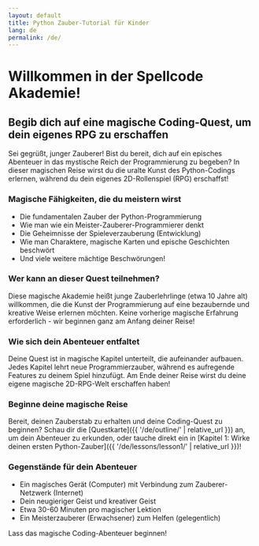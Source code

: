 ```yaml
---
layout: default
title: Python Zauber-Tutorial für Kinder
lang: de
permalink: /de/
---
```


# Willkommen in der Spellcode Akademie!

## Begib dich auf eine magische Coding-Quest, um dein eigenes RPG zu erschaffen

<i class="fas fa-hat-wizard"></i> Sei gegrüßt, junger Zauberer! Bist du bereit, dich auf ein episches Abenteuer in das mystische Reich der Programmierung zu begeben? In dieser magischen Reise wirst du die uralte Kunst des Python-Codings erlernen, während du dein eigenes 2D-Rollenspiel (RPG) erschaffst!

### Magische Fähigkeiten, die du meistern wirst

- <i class="fas fa-book-spells"></i> Die fundamentalen Zauber der Python-Programmierung
- <i class="fas fa-brain"></i> Wie man wie ein Meister-Zauberer-Programmierer denkt
- <i class="fas fa-gamepad"></i> Die Geheimnisse der Spieleverzauberung (Entwicklung)
- <i class="fas fa-users"></i> Wie man Charaktere, magische Karten und epische Geschichten beschwört
- <i class="fas fa-sparkles"></i> Und viele weitere mächtige Beschwörungen!

### Wer kann an dieser Quest teilnehmen?

Diese magische Akademie heißt junge Zauberlehrlinge (etwa 10 Jahre alt) willkommen, die die Kunst der Programmierung auf eine bezaubernde und kreative Weise erlernen möchten. Keine vorherige magische Erfahrung erforderlich - wir beginnen ganz am Anfang deiner Reise!

### Wie sich dein Abenteuer entfaltet

Deine Quest ist in magische Kapitel unterteilt, die aufeinander aufbauen. Jedes Kapitel lehrt neue Programmierzauber, während es aufregende Features zu deinem Spiel hinzufügt. Am Ende deiner Reise wirst du deine eigene magische 2D-RPG-Welt erschaffen haben!

### Beginne deine magische Reise

Bereit, deinen Zauberstab zu erhalten und deine Coding-Quest zu beginnen? Schau dir die [Questkarte]({{ '/de/outline/' | relative_url }}) an, um dein Abenteuer zu erkunden, oder tauche direkt ein in [Kapitel 1: Wirke deinen ersten Python-Zauber]({{ '/de/lessons/lesson1/' | relative_url }})!

### Gegenstände für dein Abenteuer

- <i class="fas fa-laptop"></i> Ein magisches Gerät (Computer) mit Verbindung zum Zauberer-Netzwerk (Internet)
- <i class="fas fa-lightbulb"></i> Dein neugieriger Geist und kreativer Geist
- <i class="fas fa-hourglass-half"></i> Etwa 30-60 Minuten pro magischer Lektion
- <i class="fas fa-user-shield"></i> Ein Meisterzauberer (Erwachsener) zum Helfen (gelegentlich)

<i class="fas fa-wand-sparkles"></i> Lass das magische Coding-Abenteuer beginnen! <i class="fas fa-dragon"></i> 
